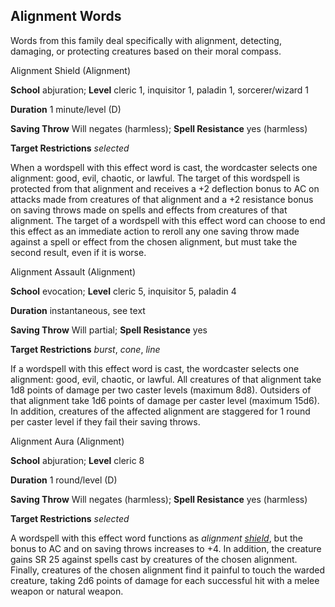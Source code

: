 ## Alignment Words

Words from this family deal specifically with alignment, detecting, damaging, or protecting creatures based on their moral compass.

Alignment Shield (Alignment)

**School** abjuration; **Level** cleric 1, inquisitor 1, paladin 1, sorcerer/wizard 1

**Duration** 1 minute/level (D)

**Saving Throw** Will negates (harmless); **Spell Resistance** yes (harmless)

**Target Restrictions** _selected_

When a wordspell with this effect word is cast, the wordcaster selects one alignment: good, evil, chaotic, or lawful. The target of this wordspell is protected from that alignment and receives a +2 deflection bonus to AC on attacks made from creatures of that alignment and a +2 resistance bonus on saving throws made on spells and effects from creatures of that alignment. The target of a wordspell with this effect word can choose to end this effect as an immediate action to reroll any one saving throw made against a spell or effect from the chosen alignment, but must take the second result, even if it is worse.

Alignment Assault (Alignment)

**School** evocation; **Level** cleric 5, inquisitor 5, paladin 4

**Duration** instantaneous, see text

**Saving Throw** Will partial; **Spell Resistance** yes

**Target Restrictions** _burst_, _cone_, _line_

If a wordspell with this effect word is cast, the wordcaster selects one alignment: good, evil, chaotic, or lawful. All creatures of that alignment take 1d8 points of damage per two caster levels (maximum 8d8). Outsiders of that alignment take 1d6 points of damage per caster level (maximum 15d6). In addition, creatures of the affected alignment are staggered for 1 round per caster level if they fail their saving throws.

Alignment Aura (Alignment)

**School** abjuration; **Level** cleric 8

**Duration** 1 round/level (D)

**Saving Throw** Will negates (harmless); **Spell Resistance** yes (harmless)

**Target Restrictions** _selected_

A wordspell with this effect word functions as _alignment [shield](/pathfinderRPG/prd/spells/shield.html#_shield)_, but the bonus to AC and on saving throws increases to +4. In addition, the creature gains SR 25 against spells cast by creatures of the chosen alignment. Finally, creatures of the chosen alignment find it painful to touch the warded creature, taking 2d6 points of damage for each successful hit with a melee weapon or natural weapon.

